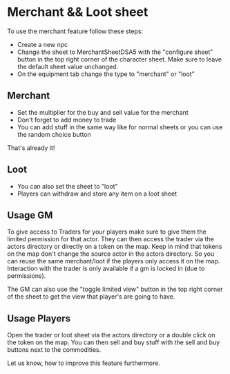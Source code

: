 # Merchant && Loot sheet
To use the merchant feature follow these steps: 

* Create a new npc
* Change the sheet to MerchantSheetDSA5 with the "configure sheet" button in the top right corner of the character sheet. Make sure to leave the default sheet value unchanged.
* On the equipment tab change the type to "merchant" or "loot"

## Merchant
* Set the multiplier for the buy and sell value for the merchant
* Don't forget to add money to trade
* You can add stuff in the same way like for normal sheets or you can use the random choice button

That's already it!

## Loot
* You can also set the sheet to "loot"
* Players can withdraw and store any item on a loot sheet

## Usage GM
To give access to Traders for your players make sure to give them the limited permission for that actor.
They can then access the trader via the actors directory or directly on a token on the map. 
Keep in mind that tokens on the map don't change the source actor in the actors directory. So you can reuse the same merchant/loot if the players only access it on the map.
Interaction with the trader is only available if a gm is locked in (due to permissions).

The GM can also use the "toggle limited view" button in the top right corner of the sheet to get the view that player's are going to have.

## Usage Players
Open the trader or loot sheet via the actors directory or a double click on the token on the map. You can then sell and buy stuff with the sell and buy buttons next to the commodities.


Let us know, how to improve this feature furthermore.